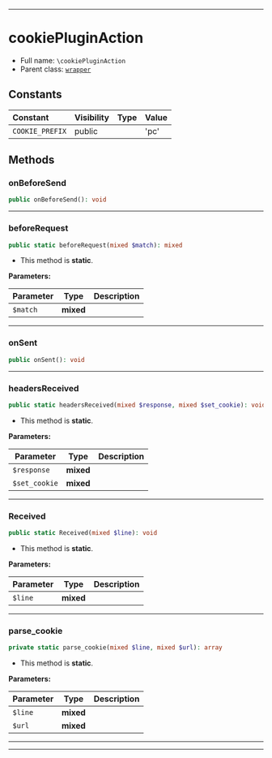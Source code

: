 ***

# cookiePluginAction

* Full name: `\cookiePluginAction`
* Parent class: [`wrapper`](./yxorP/inc/wrapper.md)

## Constants

| Constant | Visibility | Type | Value |
|:---------|:-----------|:-----|:------|
|`COOKIE_PREFIX`|public| |&#039;pc&#039;|

## Methods

### onBeforeSend

```php
public onBeforeSend(): void
```

***

### beforeRequest

```php
public static beforeRequest(mixed $match): mixed
```

* This method is **static**.

**Parameters:**

| Parameter | Type | Description |
|-----------|------|-------------|
| `$match` | **mixed** |  |

***

### onSent

```php
public onSent(): void
```

***

### headersReceived

```php
public static headersReceived(mixed $response, mixed $set_cookie): void
```

* This method is **static**.

**Parameters:**

| Parameter | Type | Description |
|-----------|------|-------------|
| `$response` | **mixed** |  |
| `$set_cookie` | **mixed** |  |

***

### Received

```php
public static Received(mixed $line): void
```

* This method is **static**.

**Parameters:**

| Parameter | Type | Description |
|-----------|------|-------------|
| `$line` | **mixed** |  |

***

### parse_cookie

```php
private static parse_cookie(mixed $line, mixed $url): array
```

* This method is **static**.

**Parameters:**

| Parameter | Type | Description |
|-----------|------|-------------|
| `$line` | **mixed** |  |
| `$url` | **mixed** |  |

***


***

